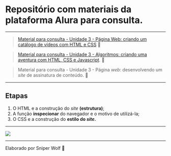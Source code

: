 # Repositório com materiais da plataforma Alura para consulta.

____________________________________________________________________________________________________________

>[Material para consulta - Unidade 3 - Página Web: criando um catálogo de vídeos com HTML e CSS](https://drive.google.com/drive/folders/1B-7VLhCNYJNhF_Xes5L4fArQREEkbwV8?usp=sharing) 📖

>[Material para consulta - Unidade 3 - Algoritmos: criando uma aventura com HTML, CSS e Javascript](https://drive.google.com/drive/folders/1o8TbXbRoqnnlLMFKnYEXH9QoKQggjHBC?usp=sharing). 📖

> Material para consulta - Unidade 3 - Página _web_: desenvolvendo um _site_ de assinatura de conteúdo. 📖

____________________________________________________________________________________________________________

## Etapas
1. O HTML e a construção do _site_ **(estrutura)**;
2. A função **inspecionar** do navegador e o motivo de utilizá-la;
3. O CSS e a construção do **estilo do _site_.**

____________________________________________________________________________________________________________

  ![](https://media0.giphy.com/media/v1.Y2lkPTc5MGI3NjExNjg5OXZ2dHc5bmU2Z3U5am1jbTFqOXRsM2pqNmJqZTJuMTk1NmIyeCZlcD12MV9pbnRlcm5hbF9naWZfYnlfaWQmY3Q9Zw/R6gvnAxj2ISzJdbA63/giphy.webp)

____________________________________________________________________________________________________________

Elaborado por Sniper Wolf 🐺
